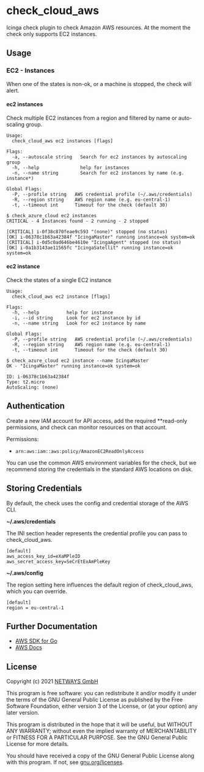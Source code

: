 # check_cloud_aws

Icinga check plugin to check Amazon AWS resources. At the moment the check only supports EC2 instances.

## Usage

### EC2 - Instances

When one of the states is non-ok, or a machine is stopped, the check will alert.

#### ec2 instances

Check multiple EC2 instances from a region and filtered by name or auto-scaling group.

```
Usage:
  check_cloud_aws ec2 instances [flags]

Flags:
  -a, --autoscale string   Search for ec2 instances by autoscaling group
  -h, --help               help for instances
  -n, --name string        Search for ec2 instances by name (e.g. instance*)

Global Flags:
  -P, --profile string   AWS credential profile (~/.aws/credentials)
  -R, --region string    AWS region name (e.g. eu-central-1)
  -t, --timeout int      Timeout for the check (default 30)

```

```
$ check_azure_cloud ec2 instances
CRITICAL - 4 Instances found - 2 running - 2 stopped

[CRITICAL] i-0f38c870feae9c593 "(none)" stopped (no status)
[OK] i-06378c1b63a42384f "IcingaMaster" running instance=ok system=ok
[CRITICAL] i-0d5c0ad646be4610e "IcingaAgent" stopped (no status)
[OK] i-0a1b3143ae11565fc "IcingaSatellit" running instance=ok system=ok
```

#### ec2 instance

Check the states of a single EC2 instance

```
Usage:
  check_cloud_aws ec2 instance [flags]

Flags:
  -h, --help          help for instance
  -i, --id string     Look for ec2 instance by id
  -n, --name string   Look for ec2 instance by name

Global Flags:
  -P, --profile string   AWS credential profile (~/.aws/credentials)
  -R, --region string    AWS region name (e.g. eu-central-1)
  -t, --timeout int      Timeout for the check (default 30)
```

```
$ check_azure_cloud ec2 instance --name IcingaMaster
OK - "IcingaMaster" running instance=ok system=ok

ID: i-06378c1b63a42384f
Type: t2.micro
AutoScaling: (none)
```

## Authentication

Create a new IAM account for API access, add the required **read-only permissions, and check can monitor resources on
that account.

Permissions:
* `arn:aws:iam::aws:policy/AmazonEC2ReadOnlyAccess`

You can use the common AWS environment variables for the check, but we recommend storing the credentials in
the standard AWS locations on disk.

## Storing Credentials

By default, the check uses the config and credential storage of the AWS CLI.

**~/.aws/credentials**

The INI section header represents the credential profile you can pass to check_cloud_aws.

```
[default]
aws_access_key_id=eXaMPleID
aws_secret_access_key=SeCrEtExAmPleKey
```

**~/.aws/config**

The region setting here influences the default region of check_cloud_aws, which you can override.

```
[default]
region = eu-central-1
```


## Further Documentation

* [AWS SDK for Go](https://docs.aws.amazon.com/sdk-for-go/v1/developer-guide/configuring-sdk.html)
* [AWS Docs](https://docs.aws.amazon.com/ec2/index.html)

## License

Copyright (c) 2021 [NETWAYS GmbH](mailto:info@netways.de)

This program is free software: you can redistribute it and/or modify
it under the terms of the GNU General Public License as published by
the Free Software Foundation, either version 3 of the License, or
(at your option) any later version.

This program is distributed in the hope that it will be useful,
but WITHOUT ANY WARRANTY; without even the implied warranty of
MERCHANTABILITY or FITNESS FOR A PARTICULAR PURPOSE.  See the
GNU General Public License for more details.

You should have received a copy of the GNU General Public License
along with this program.  If not, see [gnu.org/licenses](https://www.gnu.org/licenses/).
